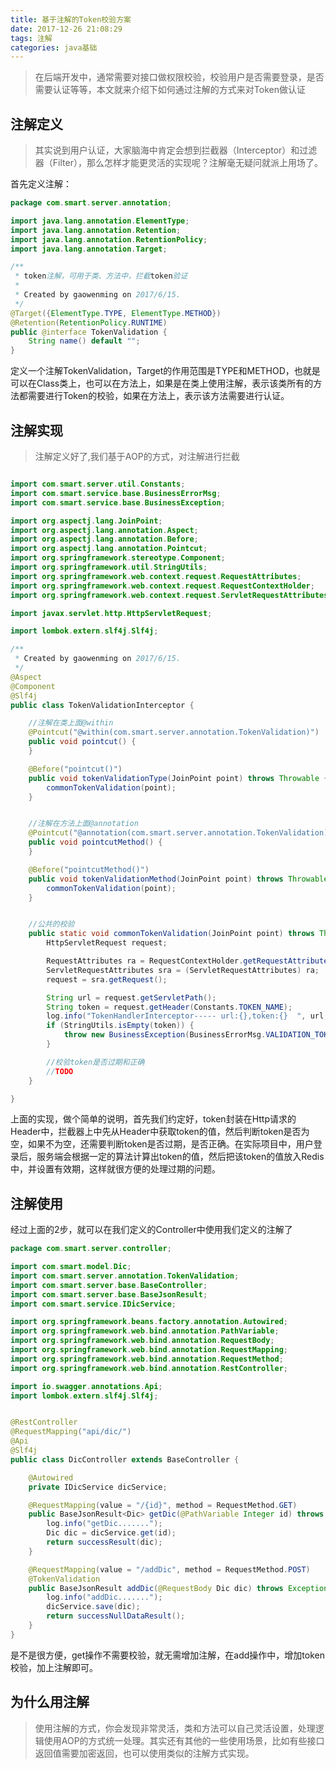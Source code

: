 ```yaml
---
title: 基于注解的Token校验方案
date: 2017-12-26 21:08:29
tags: 注解
categories: java基础
---
```



> 在后端开发中，通常需要对接口做权限校验，校验用户是否需要登录，是否需要认证等等，本文就来介绍下如何通过注解的方式来对Token做认证
<!-- more -->

注解定义
---

> 其实说到用户认证，大家脑海中肯定会想到拦截器（Interceptor）和过滤器（Filter），那么怎样才能更灵活的实现呢？注解毫无疑问就派上用场了。
 
首先定义注解：
```java
package com.smart.server.annotation;

import java.lang.annotation.ElementType;
import java.lang.annotation.Retention;
import java.lang.annotation.RetentionPolicy;
import java.lang.annotation.Target;

/**
 * token注解，可用于类、方法中，拦截token验证
 *
 * Created by gaowenming on 2017/6/15.
 */
@Target({ElementType.TYPE, ElementType.METHOD})
@Retention(RetentionPolicy.RUNTIME)
public @interface TokenValidation {
    String name() default "";
}

```
定义一个注解TokenValidation，Target的作用范围是TYPE和METHOD，也就是可以在Class类上，也可以在方法上，如果是在类上使用注解，表示该类所有的方法都需要进行Token的校验，如果在方法上，表示该方法需要进行认证。

注解实现
---
>注解定义好了,我们基于AOP的方式，对注解进行拦截
```java

import com.smart.server.util.Constants;
import com.smart.service.base.BusinessErrorMsg;
import com.smart.service.base.BusinessException;

import org.aspectj.lang.JoinPoint;
import org.aspectj.lang.annotation.Aspect;
import org.aspectj.lang.annotation.Before;
import org.aspectj.lang.annotation.Pointcut;
import org.springframework.stereotype.Component;
import org.springframework.util.StringUtils;
import org.springframework.web.context.request.RequestAttributes;
import org.springframework.web.context.request.RequestContextHolder;
import org.springframework.web.context.request.ServletRequestAttributes;

import javax.servlet.http.HttpServletRequest;

import lombok.extern.slf4j.Slf4j;

/**
 * Created by gaowenming on 2017/6/15.
 */
@Aspect
@Component
@Slf4j
public class TokenValidationInterceptor {

    //注解在类上面@within
    @Pointcut("@within(com.smart.server.annotation.TokenValidation)")
    public void pointcut() {
    }

    @Before("pointcut()")
    public void tokenValidationType(JoinPoint point) throws Throwable {
        commonTokenValidation(point);
    }


    //注解在方法上面@annotation
    @Pointcut("@annotation(com.smart.server.annotation.TokenValidation)")
    public void pointcutMethod() {
    }

    @Before("pointcutMethod()")
    public void tokenValidationMethod(JoinPoint point) throws Throwable {
        commonTokenValidation(point);
    }


    //公共的校验
    public static void commonTokenValidation(JoinPoint point) throws Throwable {
        HttpServletRequest request;

        RequestAttributes ra = RequestContextHolder.getRequestAttributes();
        ServletRequestAttributes sra = (ServletRequestAttributes) ra;
        request = sra.getRequest();

        String url = request.getServletPath();
        String token = request.getHeader(Constants.TOKEN_NAME);
        log.info("TokenHandlerInterceptor----- url:{},token:{}  ", url, token);
        if (StringUtils.isEmpty(token)) {
            throw new BusinessException(BusinessErrorMsg.VALIDATION_TOKEN_NULL);
        }

        //校验token是否过期和正确
        //TODO
    }

}

```
上面的实现，做个简单的说明，首先我们约定好，token封装在Http请求的Header中，拦截器上中先从Header中获取token的值，然后判断token是否为空，如果不为空，还需要判断token是否过期，是否正确。在实际项目中，用户登录后，服务端会根据一定的算法计算出token的值，然后把该token的值放入Redis中，并设置有效期，这样就很方便的处理过期的问题。

注解使用
---
经过上面的2步，就可以在我们定义的Controller中使用我们定义的注解了
```java
package com.smart.server.controller;

import com.smart.model.Dic;
import com.smart.server.annotation.TokenValidation;
import com.smart.server.base.BaseController;
import com.smart.server.base.BaseJsonResult;
import com.smart.service.IDicService;

import org.springframework.beans.factory.annotation.Autowired;
import org.springframework.web.bind.annotation.PathVariable;
import org.springframework.web.bind.annotation.RequestBody;
import org.springframework.web.bind.annotation.RequestMapping;
import org.springframework.web.bind.annotation.RequestMethod;
import org.springframework.web.bind.annotation.RestController;

import io.swagger.annotations.Api;
import lombok.extern.slf4j.Slf4j;


@RestController
@RequestMapping("api/dic/")
@Api
@Slf4j
public class DicController extends BaseController {

    @Autowired
    private IDicService dicService;

    @RequestMapping(value = "/{id}", method = RequestMethod.GET)
    public BaseJsonResult<Dic> getDic(@PathVariable Integer id) throws Exception {
        log.info("getDic.......");
        Dic dic = dicService.get(id);
        return successResult(dic);
    }

    @RequestMapping(value = "/addDic", method = RequestMethod.POST)
    @TokenValidation
    public BaseJsonResult addDic(@RequestBody Dic dic) throws Exception {
        log.info("addDic.......");
        dicService.save(dic);
        return successNullDataResult();
    }
}
```

是不是很方便，get操作不需要校验，就无需增加注解，在add操作中，增加token校验，加上注解即可。

为什么用注解
---
>使用注解的方式，你会发现非常灵活，类和方法可以自己灵活设置，处理逻辑使用AOP的方式统一处理。其实还有其他的一些使用场景，比如有些接口返回值需要加密返回，也可以使用类似的注解方式实现。